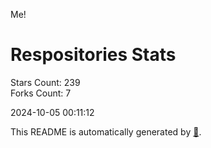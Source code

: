 Me!

# Respositories Stats
Stars Count: 239  
Forks Count: 7

2024-10-05 00:11:12  

This README is automatically generated by [🐰](https://github.com/rnitta/rnitta).
